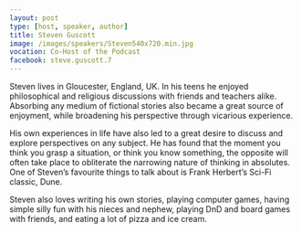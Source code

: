 ```yaml
---
layout: post
type: [host, speaker, author]
title: Steven Guscott
image: /images/speakers/Steven540x720.min.jpg
vocation: Co-Host of the Podcast
facebook: steve.guscott.7
---
```

Steven lives in Gloucester, England, UK. In his teens he enjoyed philosophical and religious discussions with friends and teachers alike. Absorbing any medium of fictional stories also became a great source of enjoyment, while broadening his perspective through vicarious experience.

His own experiences in life have also led to a great desire to discuss and explore perspectives on any subject. He has found that the moment you think you grasp a situation, or think you know something, the opposite will often take place to obliterate the narrowing nature of thinking in absolutes. One of Steven’s favourite things to talk about is Frank Herbert’s Sci-Fi classic, Dune.

Steven also loves writing his own stories, playing computer games, having simple silly fun with his nieces and nephew, playing DnD and board games with friends, and eating a lot of pizza and ice cream.